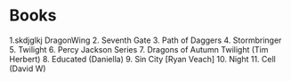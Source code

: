 # Books
1.skdjglkj DragonWing
2. Seventh Gate
3. Path of Daggers
4. Stormbringer
5. Twilight
6. Percy Jackson Series
7. Dragons of Autumn Twilight (Tim Herbert)
8. Educated (Daniella)
9. Sin City [Ryan Veach]
10. Night
11. Cell (David W)